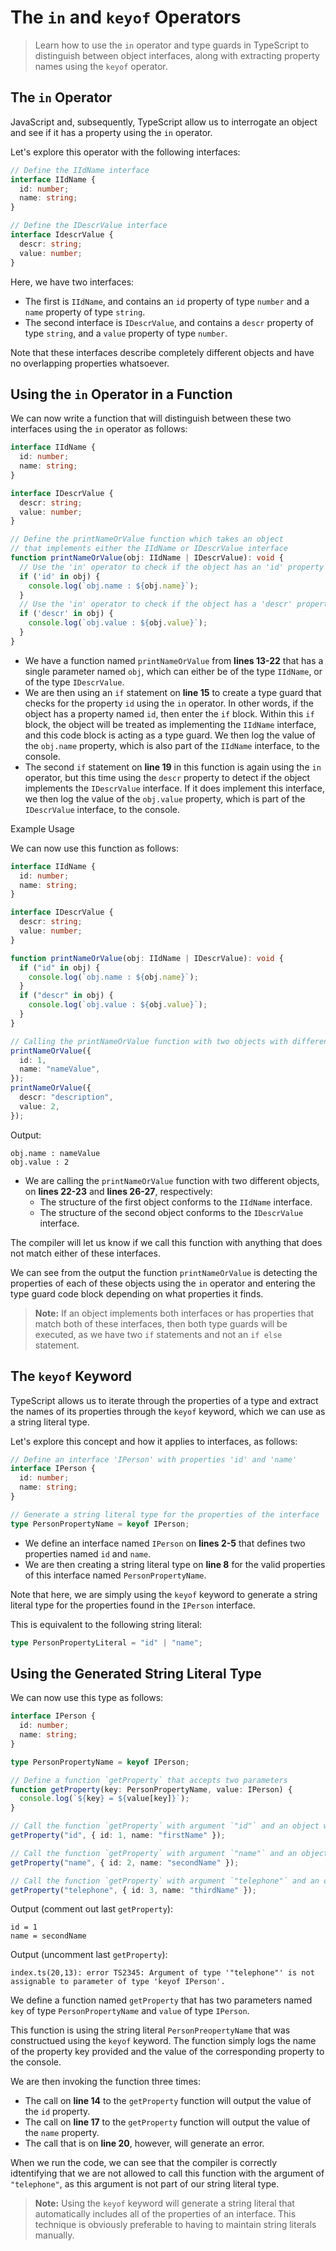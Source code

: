 # The `in` and `keyof` Operators

> Learn how to use the `in` operator and type guards in TypeScript to distinguish between object interfaces, along with extracting property names using the `keyof` operator.

## The `in` Operator

JavaScript and, subsequently, TypeScript allow us to interrogate an object and see if it has a property using the `in` operator.

Let's explore this operator with the following interfaces:

```ts
// Define the IIdName interface
interface IIdName {
  id: number;
  name: string;
}

// Define the IDescrValue interface
interface IdescrValue {
  descr: string;
  value: number;
}
```

Here, we have two interfaces:
  - The first is `IIdName`, and contains an `id` property of type `number` and a `name` property of type `string`.
  - The second interface is `IDescrValue`, and contains a `descr` property of type `string`, and a `value` property of type `number`.

Note that these interfaces describe completely different objects and have no overlapping properties whatsoever.

## Using the `in` Operator in a Function

We can now write a function that will distinguish between these two interfaces using the `in` operator as follows:

```ts
interface IIdName {
  id: number;
  name: string;
}

interface IDescrValue {
  descr: string;
  value: number;
}

// Define the printNameOrValue function which takes an object
// that implements either the IIdName or IDescrValue interface
function printNameOrValue(obj: IIdName | IDescrValue): void {
  // Use the 'in' operator to check if the object has an 'id' property
  if ('id' in obj) {
    console.log(`obj.name : ${obj.name}`);
  }
  // Use the 'in' operator to check if the object has a 'descr' property
  if ('descr' in obj) {
    console.log(`obj.value : ${obj.value}`);
  }
}
```

- We have a function named `printNameOrValue` from **lines 13-22** that has a single parameter named `obj`, which can either be of the type `IIdName`, or of the type `IDescrValue`.
- We are then using an `if` statement on **line 15** to create a type guard that checks for the property `id` using the `in` operator. In other words, if the object has a property named `id`, then enter the `if` block. Within this `if` block, the object will be treated as implementing the `IIdName` interface, and this code block is acting as a type guard. We then log the value of the `obj.name` property, which is also part of the `IIdName` interface, to the console.
- The second `if` statement on **line 19** in this function is again using the `in` operator, but this time using the `descr` property to detect if the object implements the `IDescrValue` interface. If it does implement this interface, we then log the value of the `obj.value` property, which is part of the `IDescrValue` interface, to the console.

Example Usage

We can now use this function as follows:

```ts
interface IIdName {
  id: number;
  name: string;
}

interface IDescrValue {
  descr: string;
  value: number;
}

function printNameOrValue(obj: IIdName | IDescrValue): void {
  if ("id" in obj) {
    console.log(`obj.name : ${obj.name}`);
  }
  if ("descr" in obj) {
    console.log(`obj.value : ${obj.value}`);
  }
}

// Calling the printNameOrValue function with two objects with different properties
printNameOrValue({
  id: 1,
  name: "nameValue",
});
printNameOrValue({
  descr: "description",
  value: 2,
});
```

Output:

```
obj.name : nameValue
obj.value : 2
```

- We are calling the `printNameOrValue` function with two different objects, on **lines 22-23** and **lines 26-27**, respectively:
  - The structure of the first object conforms to the `IIdName` interface.
  - The structure of the second object conforms to the `IDescrValue` interface.

The compiler will let us know if we call this function with anything that does not match either of these interfaces.

We can see from the output the function `printNameOrValue` is detecting the properties of each of these objects using the `in` operator and entering the type guard code block depending on what properties it finds.

> **Note:** If an object implements both interfaces or has properties that match both of these interfaces, then both type guards will be executed, as we have two `if` statements and not an `if else` statement.

## The `keyof` Keyword

TypeScript allows us to iterate through the properties of a type and extract the names of its properties through the `keyof` keyword, which we can use as a string literal type.

Let's explore this concept and how it applies to interfaces, as follows:

```ts
// Define an interface 'IPerson' with properties 'id' and 'name'
interface IPerson {
  id: number;
  name: string;
}

// Generate a string literal type for the properties of the interface 'IPerson'
type PersonPropertyName = keyof IPerson;
```

- We define an interface named `IPerson` on **lines 2-5** that defines two properties named `id` and `name`.
- We are then creating a string literal type on **line 8** for the valid properties of this interface named `PersonPropertyName`.

Note that here, we are simply using the `keyof` keyword to generate a string literal type for the properties found in the `IPerson` interface.

This is equivalent to the following string literal:

```ts
type PersonPropertyLiteral = "id" | "name";
```

## Using the Generated String Literal Type

We can now use this type as follows:

```ts
interface IPerson {
  id: number;
  name: string;
}

type PersonPropertyName = keyof IPerson;

// Define a function `getProperty` that accepts two parameters
function getProperty(key: PersonPropertyName, value: IPerson) {
  console.log(`${key} = ${value[key]}`);
}

// Call the function `getProperty` with argument `"id"` and an object with `id` and `name` properties
getProperty("id", { id: 1, name: "firstName" });

// Call the function `getProperty` with argument `"name"` and an object with `id` and `name` properties
getProperty("name", { id: 2, name: "secondName" });

// Call the function `getProperty` with argument `"telephone"` and an object with `id` and `name` properties
getProperty("telephone", { id: 3, name: "thirdName" });
```

Output (comment out last `getProperty`):

```
id = 1
name = secondName
```

Output (uncomment last `getProperty`):

```
index.ts(20,13): error TS2345: Argument of type '"telephone"' is not assignable to parameter of type 'keyof IPerson'.
```

We define a function named `getProperty` that has two parameters named `key` of type `PersonPropertyName` and `value` of type `IPerson`.

This function is using the string literal `PersonPreopertyName` that was constructued using the `keyof` keyword. The function simply logs the name of the property key provided and the value of the corresponding property to the console.

We are then invoking the function three times:
  - The call on **line 14** to the `getProperty` function will output the value of the `id` property.
  - The call on **line 17** to the `getProperty` function will output the value of the `name` property.
  - The call that is on **line 20**, however, will generate an error.

When we run the code, we can see that the compiler is correctly idtentifying that we are not allowed to call this function with the argument of `"telephone"`, as this argument is not part of our string literal type.

> **Note:** Using the `keyof` keyword will generate a string literal that automatically includes all of the properties of an interface. This technique is obviously preferable to having to maintain string literals manually.
